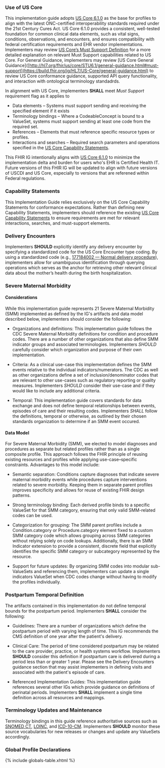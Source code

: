 
### Use of US Core

This implementation guide adopts [US Core 6.1.0](http://hl7.org/fhir/us/core/STU6.1/) as the base for profiles to align with the latest ONC-certified interoperability standards required under the 21st Century Cures Act. US Core 6.1.0 provides a consistent, well-tested foundation for common clinical data elements, such as vital signs, conditions, observations, and encounters, and ensures compatibility with federal certification requirements and EHR vendor implementations. Implementers may review [US Core’s Must Support Definition](http://hl7.org/fhir/us/core/STU6.1/general-guidance.html#must-support) for a more detailed explanation on relevant Must Support capabilities related to US Core. For General Guidance, implementers may review [US Core General Guidance]([http://hl7.org/fhir/us/core/STU6.1/general-guidance.html#must-support](https://build.fhir.org/ig/HL7/US-Core/general-guidance.html) to review US Core conformance guidance, supported API query functionality, and interaction with ontological terminology standadrds. 

In alignment with US Core, implementers **SHALL** meet *Must Support* requirement flag as it applies to 
- Data elements – Systems must support sending and receiving the specified element if it exists
- Terminology bindings – Where a CodeableConcept is bound to a ValueSet, systems must support sending at least one code from the required set.
- References – Elements that must reference specific resource types or profiles.
- Interactions and searches – Required search parameters and operations specified in the [US Core Capability Statements](https://hl7.org/fhir/us/core/STU6.1/capability-statements.html).

This FHIR IG intentionally aligns with [US Core 6.1.0](http://hl7.org/fhir/us/core/STU6.1/) to minimize the implementation delta and burden for users who's EHR is Certified Health IT. Future versions of this FHIR IG will be updated to align with future versions of USCDI and US Core, especially to versions that are referened within Federal regulations.

### Capability Statements

This Implementation Guide relies exclusively on the US Core Capability Statements for conformance expectations. Rather than defining new Capability Statements, implementers should reference the existing [US Core Capability Statements](https://hl7.org/fhir/us/core/STU6.1/capability-statements.html) to ensure requirements are met for relevant interactions, searches, and must-support elements.  

### Delivery Encounters


Implementers **SHOULD** explicitly identify any delivery encounter by specifying a standardized code for the US Core Encounter type coding. By using a standardized code (e.g., [177184002 — Normal delivery procedure](https://browser.ihtsdotools.org/?perspective=full&conceptId1=177184002&edition=MAIN/SNOMEDCT-US&release=&languages=en)), implementers allow for unambiguous identification through querying operations which serves as the anchor for retrieving other relevant clinical data about the mother’s health during the birth hospitalization.

### Severe Maternal Morbidity

#### Considerations

While this implementation guide represents 21 Severe Maternal Morbidity (SMM) implemented as defined by the IG's artifacts and data model described below, implementers should consider the following: 

- Organizations and definitions: This implementation guide follows the CDC Severe Maternal Morbidity definitions for condition and procedure codes. There are a number of other organizations that also define SMM indicator groups and associated terminologies. Implementers *SHOULD* carefully consider which organization and purpose of their own implementation. 

- Criteria: As a clinical use-case this implementation defines the SMM events relative to the individual indicators/numerators. The CDC as well as other organizations define a set of inclusion/denominator codes that are relevant to other use-cases such as regulatory reporting or quality measures. Implementers *SHOULD* consider their use-case and if they would like to include any additional criteria. 

- Temporal: This implementation guide covers standards for data exchange and does not define temporal relationships between events, episodes of care and their resulting codes. Implementers *SHALL* follow the definitions, temporal or otherwise, as outlined by their chosen standards organization to determine if an SMM event occured.


#### Data Model

For Severe Maternal Morbidity (SMM), we elected to model diagnoses and procedures as separate but related profiles rather than as a single composite profile. This approach follows the FHIR principle of reusing existing resources and profiles while applying use-case–specific constraints. Advantages to this model include:

- Semantic separation: Conditions capture diagnoses that indicate severe maternal morbidity events  while procedures capture interventions related to severe morbidity.  Keeping them in separate parent profiles improves specificity and allows for reuse of existing FHIR design patterns.

- Strong terminology binding: Each derived profile binds to a specific ValueSet for that SMM category, ensuring that only valid SMM-related codes can be used. 

- Categorization for grouping: The SMM parent profiles include a Condition.category or Procedure.category element fixed to a custom SMM category code which allows grouping across SMM categories without relying solely on code lookups.  Additionally, there is an SMM Indicator extension to provide a consistent, discrete field that explicitly identifies the specific SMM category or subcategory represented by the resource.

- Support for future updates: By organizing SMM codes into modular sub-ValueSets and referencing them, implementers can update a single indicators ValueSet when CDC codes change without having to modify the profiles individually.


### Postpartum Temporal Definition

The artifacts contained in this implementation do not define temporal bounds for the postpartum period. Implementers **SHALL** consider the following:

- Guidelines: There are a number of organizations which define the postpartum period with varying length of time. This IG recommends the CMS definition of one year after the patient's delivery. 

- Clinical Care: The period of time considered postpartum may be related to the care provider, practice, or health systems workflow. Implementers **SHOULD** consider this definition if postpartum care is delivered during a period less than or greater 1 year. Please see the Delivery Encounters guidance section that may assist implementers in defining visits and associated with the patient's episode of care. 

- Referenced Implementation Guides: This implementation guide references several other IGs which provide guidance on definitions of perinatal periods. Implementers **SHALL** implement a single time definition across all resources and mappings. 


### Terminology Updates and Maintenance

Terminology bindings in this guide reference authoritative sources such as [SNOMED CT](https://www.snomed.org/snomed-ct), [LOINC](https://loinc.org/), and [ICD-10-CM](https://www.cdc.gov/nchs/icd/icd10cm.htm). Implementers **SHOULD** monitor these source vocabularies for new releases or changes and update any ValueSets accordingly. 


### Global Profile Declarations

{% include globals-table.xhtml %}
